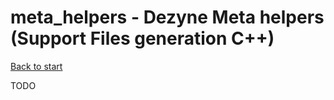 # meta_helpers - Dezyne Meta helpers (Support Files generation C++)

[Back to start](../../ReferenceManual.md)

TODO

